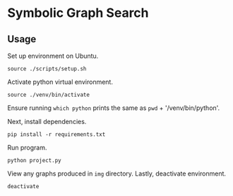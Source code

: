 # Symbolic Graph Search

## Usage
Set up environment on Ubuntu.
```
source ./scripts/setup.sh
```
Activate python virtual environment.
```
source ./venv/bin/activate
```
Ensure running ```which python``` prints the same as ```pwd``` + '/venv/bin/python'.

Next, install dependencies.
```
pip install -r requirements.txt
```
Run program.
```
python project.py
```
View any graphs produced in ```img``` directory.
Lastly, deactivate environment.
```
deactivate
```